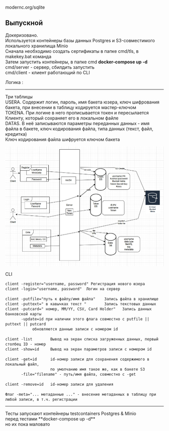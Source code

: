 modernc.org/sqlite


## Выпускной

Докеризовано.<br>
Используется контейнеры базы данных Postgres и S3-совместимого локального хранилища Minio<br>
Сначала необходимо создать сертификаты в папке cmd/tls, в makekey.bat команда<br>
Затем запустить контейнеры, в папке cmd **docker-compose up -d**  <br>
cmd/server - сервер, сбилдить запустить <br>
cmd/client - клиент работающий по CLI <br>


Логика : <hr>

Три таблицы <br>
USERA. Содержит логин, пароль, имя бакета юзера, ключ шифрования бакета, при внесении в таблицу кодируется мастер-ключом<br>
TOKENA. При логине в него прописывается токен и пересылается Клиенту, который сохраняет его в локальном файле<br>
DATAS. В неё записываются параметры переданных данных - имя файла в бакете, ключ кодирования файла, типа данных (текст, файл, кредитка) <br>
Ключ кодирования файла шифруется ключом бакета<br>

<img src="goph.jpg" width="700" />

CLI <br>
```
client -register="username, password" Регистрация нового юзера
client -login="username, password"  Логин на сервер

client -putfile="путь к файлу/имя файла"    Запись файла в хранилище
client -puttext=" в кавычках текст "        Запись текстовых данных
client -putcard=" номер, ММ/YY, CSV, Card Holder"   Запись данных банковской карты
       -update=id при наличии этого флага совместно с putfile || puttext || putcard 
            обновляются данные записи с номером id

client -list        Вывод на экран списка загруженных данных, первый столбец ID - номер 
client -show=id     Вывод на экран параметров записи с номером id

client -get=id      id-номер записи для сохранения содержимого в локальный файл, 
                    по умолчанию имя такое же, как в бакете S3
       -file="filename" - путь/имя файла, совместно с -get

client -remove=id   id-номер записи для удаления

Флаг -meta="... метаданные ..." - внесение метаданных в таблицу при любой записи, в т.ч. регистрации
```

<hr>
Teсты запускают контейнеры testcontainers Postgres & Minio <br>
перед тестами **docker-compose up -d** <br>
но их пока маловато <br>


